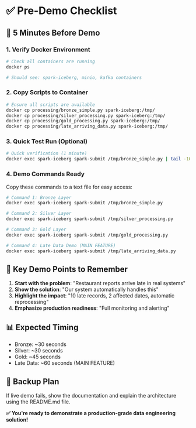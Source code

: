 # ✅ Pre-Demo Checklist

## 🚀 **5 Minutes Before Demo**

### 1. **Verify Docker Environment**
```bash
# Check all containers are running
docker ps

# Should see: spark-iceberg, minio, kafka containers
```

### 2. **Copy Scripts to Container**
```bash
# Ensure all scripts are available
docker cp processing/bronze_simple.py spark-iceberg:/tmp/
docker cp processing/silver_processing.py spark-iceberg:/tmp/
docker cp processing/gold_processing.py spark-iceberg:/tmp/
docker cp processing/late_arriving_data.py spark-iceberg:/tmp/
```

### 3. **Quick Test Run** (Optional)
```bash
# Quick verification (1 minute)
docker exec spark-iceberg spark-submit /tmp/bronze_simple.py | tail -10
```

### 4. **Demo Commands Ready**
Copy these commands to a text file for easy access:

```bash
# Command 1: Bronze Layer
docker exec spark-iceberg spark-submit /tmp/bronze_simple.py

# Command 2: Silver Layer  
docker exec spark-iceberg spark-submit /tmp/silver_processing.py

# Command 3: Gold Layer
docker exec spark-iceberg spark-submit /tmp/gold_processing.py

# Command 4: Late Data Demo (MAIN FEATURE)
docker exec spark-iceberg spark-submit /tmp/late_arriving_data.py
```

## 🎯 **Key Demo Points to Remember**

1. **Start with the problem**: "Restaurant reports arrive late in real systems"
2. **Show the solution**: "Our system automatically handles this"
3. **Highlight the impact**: "10 late records, 2 affected dates, automatic reprocessing"
4. **Emphasize production readiness**: "Full monitoring and alerting"

## 📊 **Expected Timing**
- Bronze: ~30 seconds
- Silver: ~30 seconds  
- Gold: ~45 seconds
- Late Data: ~60 seconds (MAIN FEATURE)

## 🚨 **Backup Plan**
If live demo fails, show the documentation and explain the architecture using the README.md file.

**✅ You're ready to demonstrate a production-grade data engineering solution!** 